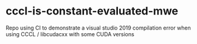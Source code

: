 # cccl-is-constant-evaluated-mwe
Repo using CI to demonstrate a visual studio 2019 compilation error when using CCCL / libcudacxx with some CUDA versions
